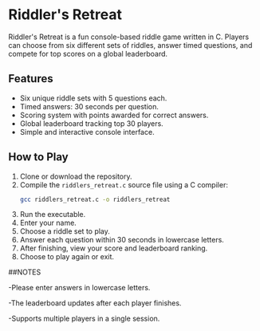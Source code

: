 # Riddler's Retreat

Riddler's Retreat is a fun console-based riddle game written in C. Players can choose from six different sets of riddles, answer timed questions, and compete for top scores on a global leaderboard.

## Features

- Six unique riddle sets with 5 questions each.
- Timed answers: 30 seconds per question.
- Scoring system with points awarded for correct answers.
- Global leaderboard tracking top 30 players.
- Simple and interactive console interface.

## How to Play

1. Clone or download the repository.
2. Compile the `riddlers_retreat.c` source file using a C compiler:
   ```bash
   gcc riddlers_retreat.c -o riddlers_retreat
3. Run the executable.
4. Enter your name.
5. Choose a riddle set to play.
6. Answer each question within 30 seconds in lowercase letters.
7. After finishing, view your score and leaderboard ranking.
8. Choose to play again or exit.

##NOTES

-Please enter answers in lowercase letters.

-The leaderboard updates after each player finishes.

-Supports multiple players in a single session.

   
